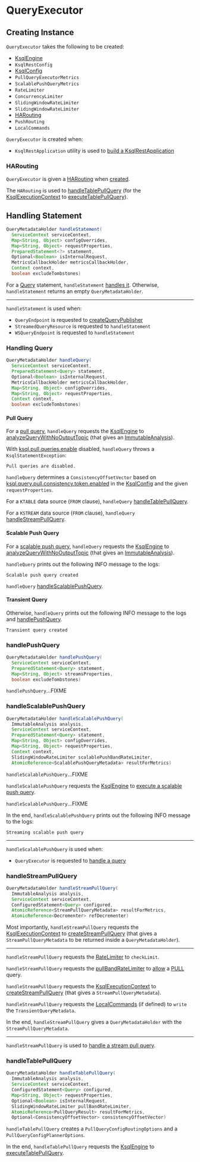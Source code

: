 # QueryExecutor

## Creating Instance

`QueryExecutor` takes the following to be created:

* <span id="ksqlEngine"> [KsqlEngine](../KsqlEngine.md)
* <span id="ksqlRestConfig"> `KsqlRestConfig`
* <span id="ksqlConfig"> [KsqlConfig](../KsqlConfig.md)
* <span id="pullQueryMetrics"> `PullQueryExecutorMetrics`
* <span id="scalablePushQueryMetrics"> `ScalablePushQueryMetrics`
* <span id="rateLimiter"> `RateLimiter`
* <span id="concurrencyLimiter"> `ConcurrencyLimiter`
* <span id="pullBandRateLimiter"> `SlidingWindowRateLimiter`
* <span id="scalablePushBandRateLimiter"> `SlidingWindowRateLimiter`
* [HARouting](#routing)
* <span id="pushRouting"> `PushRouting`
* <span id="localCommand"> `LocalCommands`

`QueryExecutor` is created when:

* `KsqlRestApplication` utility is used to [build a KsqlRestApplication](KsqlRestApplication.md#buildApplication)

### <span id="routing"> HARouting

`QueryExecutor` is given a [HARouting](../HARouting.md) when [created](#creating-instance).

The `HARouting` is used to [handleTablePullQuery](#handleTablePullQuery) (for the [KsqlExecutionContext](#ksqlEngine) to [executeTablePullQuery](../KsqlExecutionContext.md#executeTablePullQuery)).

## <span id="handleStatement"> Handling Statement

```java
QueryMetadataHolder handleStatement(
  ServiceContext serviceContext,
  Map<String, Object> configOverrides,
  Map<String, Object> requestProperties,
  PreparedStatement<?> statement,
  Optional<Boolean> isInternalRequest,
  MetricsCallbackHolder metricsCallbackHolder,
  Context context,
  boolean excludeTombstones)
```

For a [Query](../parser/Query.md) statement, `handleStatement` [handles it](#handleQuery). Otherwise, `handleStatement` returns an empty `QueryMetadataHolder`.

---

`handleStatement` is used when:

* `QueryEndpoint` is requested to [createQueryPublisher](QueryEndpoint.md#createQueryPublisher)
* `StreamedQueryResource` is requested to `handleStatement`
* `WSQueryEndpoint` is requested to `handleStatement`

### <span id="handleQuery"> Handling Query

```java
QueryMetadataHolder handleQuery(
  ServiceContext serviceContext,
  PreparedStatement<Query> statement,
  Optional<Boolean> isInternalRequest,
  MetricsCallbackHolder metricsCallbackHolder,
  Map<String, Object> configOverrides,
  Map<String, Object> requestProperties,
  Context context,
  boolean excludeTombstones)
```

#### <span id="handleQuery-pull-query"><span id="handleQuery-pull-query-stream"><span id="handleQuery-pull-query-table"> Pull Query

For a [pull query](../parser/Query.md#isPullQuery), `handleQuery` requests the [KsqlEngine](#ksqlEngine) to [analyzeQueryWithNoOutputTopic](../KsqlEngine.md#analyzeQueryWithNoOutputTopic) (that gives an [ImmutableAnalysis](../ImmutableAnalysis.md)).

With [ksql.pull.queries.enable](../KsqlConfig.md#KSQL_PULL_QUERIES_ENABLE_CONFIG) disabled, `handleQuery` throws a `KsqlStatementException`:

```text
Pull queries are disabled.
```

`handleQuery` determines a `ConsistencyOffsetVector` based on [ksql.query.pull.consistency.token.enabled](../KsqlConfig.md#KSQL_QUERY_PULL_CONSISTENCY_OFFSET_VECTOR_ENABLED) in the [KsqlConfig](#ksqlConfig) and the given `requestProperties`.

For a `KTABLE` data source (`FROM` clause), `handleQuery` [handleTablePullQuery](#handleTablePullQuery).

For a `KSTREAM` data source (`FROM` clause), `handleQuery` [handleStreamPullQuery](#handleStreamPullQuery).

#### <span id="handleQuery-scalable-push-query"> Scalable Push Query

For a [scalable push query](ScalablePushUtil.md#isScalablePushQuery), `handleQuery` requests the [KsqlEngine](#ksqlEngine) to [analyzeQueryWithNoOutputTopic](../KsqlEngine.md#analyzeQueryWithNoOutputTopic) (that gives an [ImmutableAnalysis](../ImmutableAnalysis.md)).

`handleQuery` prints out the following INFO message to the logs:

```text
Scalable push query created
```

`handleQuery` [handleScalablePushQuery](#handleScalablePushQuery).

#### <span id="handleQuery-transient-query"> Transient Query

Otherwise, `handleQuery` prints out the following INFO message to the logs and [handlePushQuery](#handlePushQuery).

```text
Transient query created
```

### <span id="handlePushQuery"> handlePushQuery

```java
QueryMetadataHolder handlePushQuery(
  ServiceContext serviceContext,
  PreparedStatement<Query> statement,
  Map<String, Object> streamsProperties,
  boolean excludeTombstones)
```

`handlePushQuery`...FIXME

### <span id="handleScalablePushQuery"> handleScalablePushQuery

```java
QueryMetadataHolder handleScalablePushQuery(
  ImmutableAnalysis analysis,
  ServiceContext serviceContext,
  PreparedStatement<Query> statement,
  Map<String, Object> configOverrides,
  Map<String, Object> requestProperties,
  Context context,
  SlidingWindowRateLimiter scalablePushBandRateLimiter,
  AtomicReference<ScalablePushQueryMetadata> resultForMetrics)
```

`handleScalablePushQuery`...FIXME

`handleScalablePushQuery` requests the [KsqlEngine](#ksqlEngine) to [execute a scalable push query](../KsqlEngine.md#executeScalablePushQuery).

`handleScalablePushQuery`...FIXME

In the end, `handleScalablePushQuery` prints out the following INFO message to the logs:

```text
Streaming scalable push query
```

---

`handleScalablePushQuery` is used when:

* `QueryExecutor` is requested to [handle a query](#handleQuery-scalable-push-query)

### <span id="handleStreamPullQuery"> handleStreamPullQuery

```java
QueryMetadataHolder handleStreamPullQuery(
  ImmutableAnalysis analysis,
  ServiceContext serviceContext,
  ConfiguredStatement<Query> configured,
  AtomicReference<StreamPullQueryMetadata> resultForMetrics,
  AtomicReference<Decrementer> refDecrementer)
```

Most importantly, `handleStreamPullQuery` requests the [KsqlExecutionContext](#ksqlEngine) to [createStreamPullQuery](../KsqlExecutionContext.md#createStreamPullQuery) (that gives a `StreamPullQueryMetadata` to be returned inside a `QueryMetadataHolder`).

---

`handleStreamPullQuery` requests the [RateLimiter](#rateLimiter) to `checkLimit`.

`handleStreamPullQuery` requests the [pullBandRateLimiter](#pullBandRateLimiter) to [allow](../SlidingWindowRateLimiter.md#allow) a [PULL](../KsqlQueryType.md#PULL) query.

`handleStreamPullQuery` requests the [KsqlExecutionContext](#ksqlEngine) to [createStreamPullQuery](../KsqlExecutionContext.md#createStreamPullQuery) (that gives a `StreamPullQueryMetadata`).

`handleStreamPullQuery` requests the [LocalCommands](#localCommands) (if defined) to `write` the `TransientQueryMetadata`.

In the end, `handleStreamPullQuery` gives a `QueryMetadataHolder` with the `StreamPullQueryMetadata`.

---

`handleStreamPullQuery` is used to [handle a stream pull query](#handleQuery-pull-query-stream).

### <span id="handleTablePullQuery"> handleTablePullQuery

```java
QueryMetadataHolder handleTablePullQuery(
  ImmutableAnalysis analysis,
  ServiceContext serviceContext,
  ConfiguredStatement<Query> configured,
  Map<String, Object> requestProperties,
  Optional<Boolean> isInternalRequest,
  SlidingWindowRateLimiter pullBandRateLimiter,
  AtomicReference<PullQueryResult> resultForMetrics,
  Optional<ConsistencyOffsetVector> consistencyOffsetVector)
```

`handleTablePullQuery` creates a `PullQueryConfigRoutingOptions` and a `PullQueryConfigPlannerOptions`.

In the end, `handleTablePullQuery` requests the [KsqlEngine](#ksqlEngine) to [executeTablePullQuery](../KsqlEngine.md#executeTablePullQuery).
